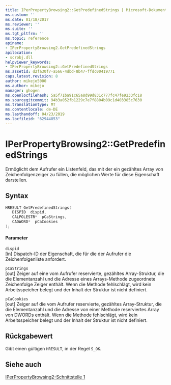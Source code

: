```yaml
---
title: IPerPropertyBrowsing2::GetPredefinedStrings | Microsoft-Dokumentation
ms.custom: ''
ms.date: 01/18/2017
ms.reviewer: ''
ms.suite: ''
ms.tgt_pltfrm: ''
ms.topic: reference
apiname:
- IPerPropertyBrowsing2.GetPredefinedStrings
apilocation:
- scrobj.dll
helpviewer_keywords:
- IPerPropertyBrowsing2::GetPredefinedStrings
ms.assetid: d2fa30f7-a566-4dbd-8b47-ffdc00419771
caps.latest.revision: 8
author: mikejo5000
ms.author: mikejo
manager: ghogen
ms.openlocfilehash: 5a5f71ba91c65a8d99d831c777fc47fe9233fc18
ms.sourcegitcommit: 94b3a052fb1229c7e7f8804b09c1d403385c7630
ms.translationtype: MT
ms.contentlocale: de-DE
ms.lasthandoff: 04/23/2019
ms.locfileid: "62944853"
---
```

# <a name="iperpropertybrowsing2getpredefinedstrings"></a>IPerPropertyBrowsing2::GetPredefinedStrings
Ermöglicht dem Aufrufer ein Listenfeld, das mit der ein gezähltes Array von Zeichenfolgenzeiger zu füllen, die möglichen Werte für diese Eigenschaft darstellen.  
  
## <a name="syntax"></a>Syntax  
  
```cpp
HRESULT GetPredefinedStrings(  
   DISPID  dispid,  
   CALPOLESTR*  pCaStrings,  
   CADWORD*  pCaCookies  
);  
```  
  
#### <a name="parameters"></a>Parameter  
 `dispid`  
 [in] Dispatch-ID der Eigenschaft, die für die der Aufrufer die Zeichenfolgenliste anfordert.  
  
 `pCaStrings`  
 [out] Zeiger auf eine vom Aufrufer reservierte, gezähltes Array-Struktur, die die Elementanzahl und die Adresse eines Arrays-Methode zugeordnete Zeichenfolge Zeiger enthält. Wenn die Methode fehlschlägt, wird kein Arbeitsspeicher belegt und der Inhalt der Struktur ist nicht definiert.  
  
 `pCaCookies`  
 [out] Zeiger auf die vom Aufrufer reservierte, gezähltes Array-Struktur, die die Elementanzahl und die Adresse von einer Methode reserviertes Array von DWORDs enthält. Wenn die Methode fehlschlägt, wird kein Arbeitsspeicher belegt und der Inhalt der Struktur ist nicht definiert.  
  
## <a name="return-value"></a>Rückgabewert  
 Gibt einen gültigen `HRESULT`, in der Regel `S_OK`.  
  
## <a name="see-also"></a>Siehe auch  
 [IPerPropertyBrowsing2-Schnittstelle 1](../../winscript/reference/iperpropertybrowsing2-interface-1.md)